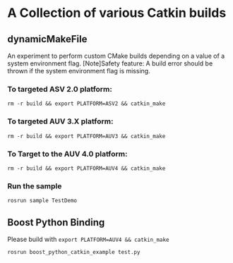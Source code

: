 # A Collection of various Catkin builds


## dynamicMakeFile

An experiment to perform custom CMake builds depending on a value of a system environment flag.
[Note]Safety feature: A build error should be thrown if the system environment flag is missing.

### To targeted ASV 2.0 platform:
`rm -r build && export PLATFORM=ASV2 && catkin_make`

### To targeted AUV 3.X platform:
`rm -r build && export PLATFORM=AUV3 && catkin_make`

### To Target to the AUV 4.0 platform:
`rm -r build && export PLATFORM=AUV4 && catkin_make`

### Run the sample
`rosrun sample TestDemo`


## Boost Python Binding
Please build with `export PLATFORM=AUV4 && catkin_make`


`rosrun boost_python_catkin_example test.py`
